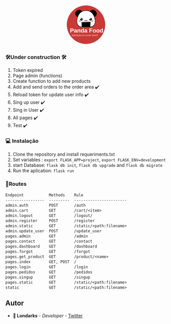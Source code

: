 
<h1 align="center">
  <img src="project/static/assets/ippai_food.svg"  alt="php" width="120">
</h1>

### 🛠️Under construction 🛠️
1. Token expired
2. Page admin (functions)
3. Create function to add new products
4. Add and send orders to the order area ✔️
5. Reload token for update user info ✔️
6. Sing up user ✔️
7. Sing in User ✔️
8. All pages ✔️
9. Test ✔️

### :computer: Instalação
1. Clone the repository and install requeriments.txt
2. Set variables : `export FLASK_APP=project`, `export FLASK_ENV=development`
3. start Database: `flask db init`, `flask db upgrade` and `flask db migrate`
4. Run the aplication: `flask run`

### 📝Routes

```
Endpoint           Methods    Rule
-----------------  ---------  -----------------------
admin.auth         POST       /auth
admin.cart         GET        /cart/<item>
admin.logout       GET        /logout/
admin.register     POST       /register
admin.static       GET        /static/<path:filename>
admin.update_user  POST       /update_user
pages.admin        GET        /admin
pages.contact      GET        /contact
pages.dashboard    GET        /dashboard
pages.forgot       GET        /forgot
pages.get_product  GET        /product/<name>
pages.index        GET, POST  /
pages.login        GET        /login
pages.pedidos      GET        /pedidos
pages.singup       GET        /singup
pages.static       GET        /static/<path:filename>
static             GET        /static/<path:filename>
```


## Autor
- **👾 Londarks** - _Developer_ - [Twitter](https://twitter.com/londarks)